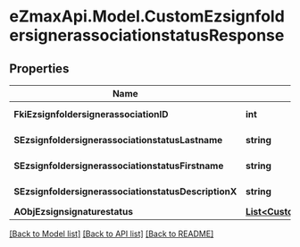 
# eZmaxApi.Model.CustomEzsignfoldersignerassociationstatusResponse

## Properties

Name | Type | Description | Notes
------------ | ------------- | ------------- | -------------
**FkiEzsignfoldersignerassociationID** | **int** | The unique ID of the Ezsignfoldersignerassociation | 
**SEzsignfoldersignerassociationstatusLastname** | **string** | The last name of the Ezsignsigner | [optional] 
**SEzsignfoldersignerassociationstatusFirstname** | **string** | The first name of the Ezsignsigner | [optional] 
**SEzsignfoldersignerassociationstatusDescriptionX** | **string** | The description of the Ezsignsigner | [optional] 
**AObjEzsignsignaturestatus** | [**List&lt;CustomEzsignsignaturestatusResponse&gt;**](CustomEzsignsignaturestatusResponse.md) |  | 

[[Back to Model list]](../README.md#documentation-for-models)
[[Back to API list]](../README.md#documentation-for-api-endpoints)
[[Back to README]](../README.md)


